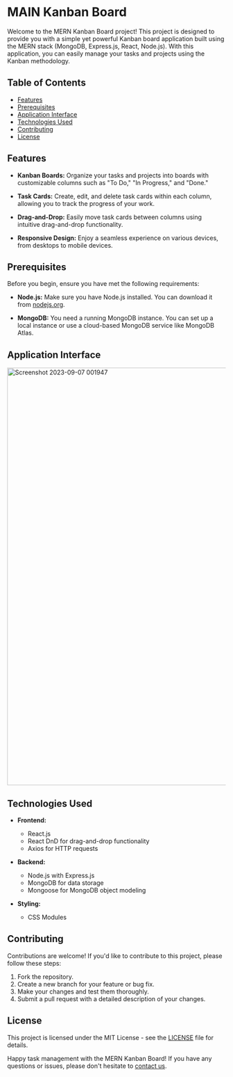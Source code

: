# MAIN Kanban Board

Welcome to the MERN Kanban Board project! This project is designed to provide you with a simple yet powerful Kanban board application built using the MERN stack (MongoDB, Express.js, React, Node.js). With this application, you can easily manage your tasks and projects using the Kanban methodology.

## Table of Contents
- [Features](#features)
- [Prerequisites](#prerequisites)
- [Application Interface](#application-interface)
- [Technologies Used](#technologies-used)
- [Contributing](#contributing)
- [License](#license)

## Features

- **Kanban Boards:** Organize your tasks and projects into boards with customizable columns such as "To Do," "In Progress," and "Done."

- **Task Cards:** Create, edit, and delete task cards within each column, allowing you to track the progress of your work.

- **Drag-and-Drop:** Easily move task cards between columns using intuitive drag-and-drop functionality.

- **Responsive Design:** Enjoy a seamless experience on various devices, from desktops to mobile devices.

## Prerequisites

Before you begin, ensure you have met the following requirements:

- **Node.js:** Make sure you have Node.js installed. You can download it from [nodejs.org](https://nodejs.org/).

- **MongoDB:** You need a running MongoDB instance. You can set up a local instance or use a cloud-based MongoDB service like MongoDB Atlas.

## Application Interface

<img width="960" alt="Screenshot 2023-09-07 001947" src="https://github.com/rishabhbilwal2203/Main-kanban/assets/88207344/aa8d3020-17ba-419e-8c85-9858c7fad729">

## Technologies Used

- **Frontend:**
  - React.js
  - React DnD for drag-and-drop functionality
  - Axios for HTTP requests

- **Backend:**
  - Node.js with Express.js
  - MongoDB for data storage
  - Mongoose for MongoDB object modeling

- **Styling:**
  - CSS Modules

## Contributing

Contributions are welcome! If you'd like to contribute to this project, please follow these steps:

1. Fork the repository.
2. Create a new branch for your feature or bug fix.
3. Make your changes and test them thoroughly.
4. Submit a pull request with a detailed description of your changes.

## License

This project is licensed under the MIT License - see the [LICENSE](LICENSE) file for details.

Happy task management with the MERN Kanban Board! If you have any questions or issues, please don't hesitate to [contact us](mailto:your-email@example.com).
